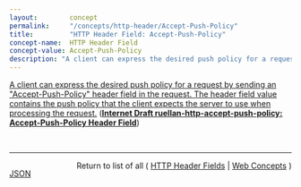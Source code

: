 ```yaml
---
layout:        concept
permalink:     "/concepts/http-header/Accept-Push-Policy"
title:         "HTTP Header Field: Accept-Push-Policy"
concept-name:  HTTP Header Field
concept-value: Accept-Push-Policy
description: "A client can express the desired push policy for a request by sending an \"Accept-Push-Policy\" header field in the request. The header field value contains the push policy that the client expects the server to use when processing the request."
---
```


[A client can express the desired push policy for a request by sending an "Accept-Push-Policy" header field in the request. The header field value contains the push policy that the client expects the server to use when processing the request.](https://datatracker.ietf.org/doc/html/draft-ruellan-http-accept-push-policy#section-3.1 "Read documentation for HTTP Header Field &#34;Accept-Push-Policy&#34;") (**[Internet Draft ruellan-http-accept-push-policy: Accept-Push-Policy Header Field](/specs/IETF/I-D/ruellan-http-accept-push-policy "The &#34;Accept-Push-Policy&#34; and &#34;Push-Policy&#34; header fields enable a client and a server to negotiate the behaviour of the server regarding the usage of push on a per-request basis.")**)

<br/>
<hr/>

<p style="float : left"><a href="./Accept-Push-Policy.json" title="JSON representing this particular Web Concept value">JSON</a></p>
<p style="text-align: right">Return to list of all ( <a href="../http-header/">HTTP Header Fields</a> | <a href="../">Web Concepts</a> )</p>
